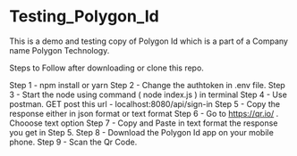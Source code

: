 # Testing_Polygon_Id
This is a demo and testing copy of Polygon Id which is a part of a Company name Polygon Technology.


Steps to Follow after downloading or clone this repo.

Step 1 - npm install or yarn
Step 2 - Change the authtoken in .env file.
Step 3 -  Start the node using command ( node index.js ) in terminal
Step 4 - Use postman. GET post this url -  localhost:8080/api/sign-in
Step 5 - Copy the response either in json format or text format
Step 6 - Go to https://qr.io/ . Chooose text option
Step 7 - Copy and Paste in text format the response you get in Step 5.
Step 8 - Download the Polygon Id app on your mobile phone.
Step 9 - Scan the Qr Code.
